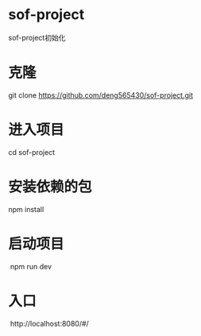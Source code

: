 # sof-project
sof-project初始化
# 克隆
  git clone https://github.com/deng565430/sof-project.git
  
# 进入项目
  cd sof-project
  
# 安装依赖的包 
  npm install
  
# 启动项目
  npm run dev
  
# 入口
  http://localhost:8080/#/

